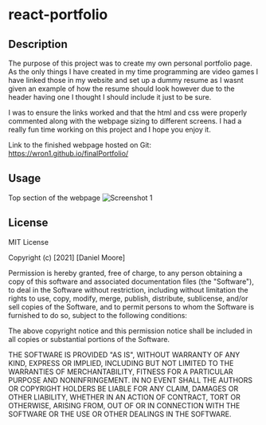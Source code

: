# react-portfolio

## Description

The purpose of this project was to create my own personal portfolio page. As the only things I have created in my time programming are video games I have linked those in my website and set up a dummy resume as I wasnt given an example of how the resume should look however due to the header having one I thought I should include it just to be sure.

I was to ensure the links worked and that the html and css were properly commented along with the webpage sizing to different screens. I had a really fun time working on this project and I hope you enjoy it.

Link to the finished webpage hosted on Git: https://wron1.github.io/finalPortfolio/


## Usage

Top section of the webpage
![Screenshot 1](Assets/images/portfolioShot.PNG?raw=true)


## License

MIT License

Copyright (c) [2021] [Daniel Moore]

Permission is hereby granted, free of charge, to any person obtaining a copy
of this software and associated documentation files (the "Software"), to deal
in the Software without restriction, including without limitation the rights
to use, copy, modify, merge, publish, distribute, sublicense, and/or sell
copies of the Software, and to permit persons to whom the Software is
furnished to do so, subject to the following conditions:

The above copyright notice and this permission notice shall be included in all
copies or substantial portions of the Software.

THE SOFTWARE IS PROVIDED "AS IS", WITHOUT WARRANTY OF ANY KIND, EXPRESS OR
IMPLIED, INCLUDING BUT NOT LIMITED TO THE WARRANTIES OF MERCHANTABILITY,
FITNESS FOR A PARTICULAR PURPOSE AND NONINFRINGEMENT. IN NO EVENT SHALL THE
AUTHORS OR COPYRIGHT HOLDERS BE LIABLE FOR ANY CLAIM, DAMAGES OR OTHER
LIABILITY, WHETHER IN AN ACTION OF CONTRACT, TORT OR OTHERWISE, ARISING FROM,
OUT OF OR IN CONNECTION WITH THE SOFTWARE OR THE USE OR OTHER DEALINGS IN THE
SOFTWARE.
